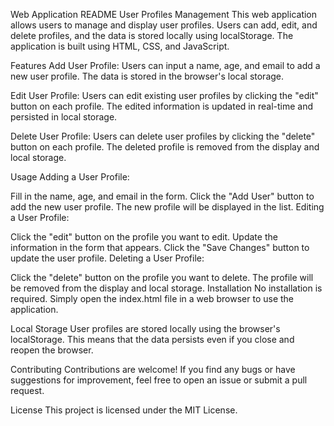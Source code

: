 Web Application README
User Profiles Management
This web application allows users to manage and display user profiles. Users can add, edit, and delete profiles, and the data is stored locally using localStorage. The application is built using HTML, CSS, and JavaScript.

Features
Add User Profile: Users can input a name, age, and email to add a new user profile. The data is stored in the browser's local storage.

Edit User Profile: Users can edit existing user profiles by clicking the "edit" button on each profile. The edited information is updated in real-time and persisted in local storage.

Delete User Profile: Users can delete user profiles by clicking the "delete" button on each profile. The deleted profile is removed from the display and local storage.

Usage
Adding a User Profile:

Fill in the name, age, and email in the form.
Click the "Add User" button to add the new user profile.
The new profile will be displayed in the list.
Editing a User Profile:

Click the "edit" button on the profile you want to edit.
Update the information in the form that appears.
Click the "Save Changes" button to update the user profile.
Deleting a User Profile:

Click the "delete" button on the profile you want to delete.
The profile will be removed from the display and local storage.
Installation
No installation is required. Simply open the index.html file in a web browser to use the application.

Local Storage
User profiles are stored locally using the browser's localStorage. This means that the data persists even if you close and reopen the browser.

Contributing
Contributions are welcome! If you find any bugs or have suggestions for improvement, feel free to open an issue or submit a pull request.

License
This project is licensed under the MIT License.



